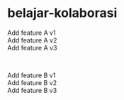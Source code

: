 # belajar-kolaborasi

Add feature A v1 <br>
Add feature A v2 <br>
Add feature A v3 <br>

<br>

Add feature B v1 <br>
Add feature B v2 <br>
Add feature B v3 <br>
